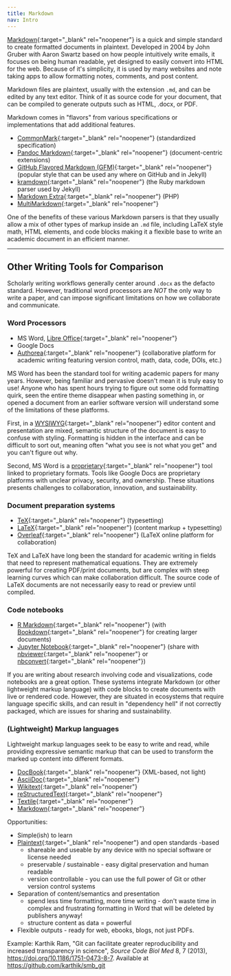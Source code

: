 ```yaml
---
title: Markdown
nav: Intro
---
```


[Markdown](https://daringfireball.net/projects/markdown/){:target="_blank" rel="noopener"} is a quick and simple standard to create formatted documents in plaintext.
Developed in 2004 by John Gruber with Aaron Swartz based on how people intuitively write emails, it focuses on being human readable, yet designed to easily convert into HTML for the web.
Because of it's simplicity, it is used by many websites and note taking apps to allow formatting notes, comments, and post content. 

Markdown files are plaintext, usually with the extension `.md`, and can be edited by any text editor.
Think of it as source code for your document, that can be compiled to generate outputs such as HTML, .docx, or PDF.

Markdown comes in "flavors" from various specifications or implementations that add additional features. 

- [CommonMark](https://commonmark.org/){:target="_blank" rel="noopener"} (standardized specification)
- [Pandoc Markdown](https://pandoc.org/MANUAL.html#pandocs-markdown){:target="_blank" rel="noopener"} (document-centric extensions)
- [GitHub Flavored Markdown (GFM)](https://github.github.com/gfm/){:target="_blank" rel="noopener"} (popular style that can be used any where on GitHub and in Jekyll)
- [kramdown](https://kramdown.gettalong.org/syntax.html){:target="_blank" rel="noopener"} (the Ruby markdown parser used by Jekyll)
- [Markdown Extra](https://michelf.ca/projects/php-markdown/extra/){:target="_blank" rel="noopener"} (PHP)
- [MultiMarkdown](https://fletcherpenney.net/multimarkdown/){:target="_blank" rel="noopener"}

One of the benefits of these various Markdown parsers is that they usually allow a mix of other types of markup inside an `.md` file, including LaTeX style math, HTML elements, and code blocks making it a flexible base to write an academic document in an efficient manner.

---------

## Other Writing Tools for Comparison

Scholarly writing workflows generally center around `.docx` as the defacto standard.
However, traditional word processors are *NOT* the only way to write a paper, and can impose significant limitations on how we collaborate and communicate.

### Word Processors

- MS Word, [Libre Office](https://www.libreoffice.org/){:target="_blank" rel="noopener"}
- Google Docs
- [Authorea](https://www.authorea.com/){:target="_blank" rel="noopener"} (collaborative platform for academic writing featuring version control, math, data, code, DOIs, etc.)

MS Word has been the standard tool for writing academic papers for many years.
However, being familiar and pervasive doesn't mean it is truly easy to use!
Anyone who has spent hours trying to figure out some odd formatting quirk, seen the entire theme disappear when pasting something in, or opened a document from an earlier software version will understand some of the limitations of these platforms.

First, in a [WYSIWYG](https://en.wikipedia.org/wiki/WYSIWYG){:target="_blank" rel="noopener"} editor content and presentation are mixed, semantic structure of the document is easy to confuse with styling.
Formatting is hidden in the interface and can be difficult to sort out, meaning often "what you see is not what you get" and you can't figure out why.

Second, MS Word is a [proprietary](https://www.gnu.org/proprietary/proprietary.en.html){:target="_blank" rel="noopener"} tool linked to proprietary formats.
Tools like Google Docs are proprietary platforms with unclear privacy, security, and ownership.
These situations presents challenges to collaboration, innovation, and sustainability.

### Document preparation systems

- [TeX](http://tug.org/){:target="_blank" rel="noopener"} (typesetting)
- [LaTeX](https://www.latex-project.org/){:target="_blank" rel="noopener"} (content markup + typesetting)
- [Overleaf](https://www.overleaf.com/){:target="_blank" rel="noopener"} (LaTeX online platform for collaboration)

TeX and LaTeX have long been the standard for academic writing in fields that need to represent mathematical equations.
They are extremely powerful for creating PDF/print documents, but are complex with steep learning curves which can make collaboration difficult. 
The source code of LaTeX documents are not necessarily easy to read or preview until compiled.

### Code notebooks

- [R Markdown](https://rmarkdown.rstudio.com/){:target="_blank" rel="noopener"} (with [Bookdown](https://bookdown.org/){:target="_blank" rel="noopener"} for creating larger documents)
- [Jupyter Notebook](https://jupyter.org/){:target="_blank" rel="noopener"} (share with [nbviewer](https://nbviewer.jupyter.org/){:target="_blank" rel="noopener"} or [nbconvert](https://nbconvert.readthedocs.io/en/latest/){:target="_blank" rel="noopener"})

If you are writing about research involving code and visualizations, code notebooks are a great option. 
These systems integrate Markdown (or other lightweight markup language) with code blocks to create documents with live or rendered code.
However, they are situated in ecosystems that require language specific skills, and can result in "dependency hell" if not correctly packaged, which are issues for sharing and sustainability.

### (Lightweight) Markup languages

Lightweight markup languages seek to be easy to write and read, while providing expressive semantic markup that can be used to transform the marked up content into different formats. 

- [DocBook](https://en.wikipedia.org/wiki/DocBook){:target="_blank" rel="noopener"} (XML-based, not light)
- [AsciiDoc](http://asciidoc.org/){:target="_blank" rel="noopener"}
- [Wikitext](https://en.wikipedia.org/wiki/Help:Wikitext){:target="_blank" rel="noopener"}
- [reStructuredText](http://docutils.sourceforge.net/docs/ref/rst/introduction.html){:target="_blank" rel="noopener"}
- [Textile](https://textile-lang.com/){:target="_blank" rel="noopener"}
- [Markdown](https://daringfireball.net/projects/markdown/){:target="_blank" rel="noopener"}

Opportunities:

- Simple(ish) to learn
- [Plaintext](https://en.wikipedia.org/wiki/Plain_text){:target="_blank" rel="noopener"} and open standards -based
    - shareable and useable by any device with no special software or license needed
    - preservable / sustainable - easy digital preservation and human readable
    - version controllable - you can use the full power of Git or other version control systems
- Separation of content/semantics and presentation
    - spend less time formatting, more time writing - don't waste time in complex and frustrating formatting in Word that will be deleted by publishers anyway!
    - structure content as data = powerful
- Flexible outputs - ready for web, ebooks, blogs, not just PDFs.

Example: 
Karthik Ram, "Git can facilitate greater reproducibility and increased transparency in science", *Source Code Biol Med* 8, 7 (2013), https://doi.org/10.1186/1751-0473-8-7. Available at <https://github.com/karthik/smb_git>
